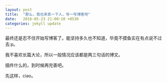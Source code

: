 ```yaml
---
layout: post
title:  "那么，我也来丢一下人，写一写博客吧"
date:   2016-05-23 21:00:10 +0530
categories: jekyll update
---
```

最终还是忍不住开始写博客了。能坚持多久也不知道，毕竟不摸鱼实在有点说不过去:p。

我不喜欢长篇大论，所以一般情况应该都是两三句话的博文。

插件什么的，到时候再完善吧。

先这样，ciao。